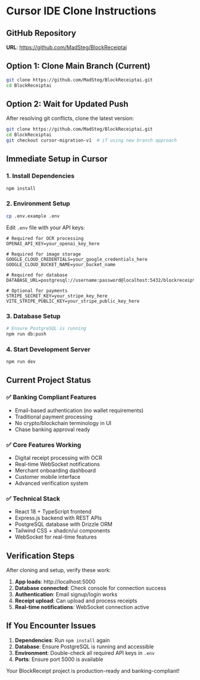 # Cursor IDE Clone Instructions

## GitHub Repository
**URL**: https://github.com/MadSteg/BlockReceiptai

## Option 1: Clone Main Branch (Current)
```bash
git clone https://github.com/MadSteg/BlockReceiptai.git
cd BlockReceiptai
```

## Option 2: Wait for Updated Push
After resolving git conflicts, clone the latest version:
```bash
git clone https://github.com/MadSteg/BlockReceiptai.git
cd BlockReceiptai
git checkout cursor-migration-v1  # if using new branch approach
```

## Immediate Setup in Cursor

### 1. Install Dependencies
```bash
npm install
```

### 2. Environment Setup
```bash
cp .env.example .env
```

Edit `.env` file with your API keys:
```env
# Required for OCR processing
OPENAI_API_KEY=your_openai_key_here

# Required for image storage
GOOGLE_CLOUD_CREDENTIALS=your_google_credentials_here
GOOGLE_CLOUD_BUCKET_NAME=your_bucket_name

# Required for database
DATABASE_URL=postgresql://username:password@localhost:5432/blockreceipt

# Optional for payments
STRIPE_SECRET_KEY=your_stripe_key_here
VITE_STRIPE_PUBLIC_KEY=your_stripe_public_key_here
```

### 3. Database Setup
```bash
# Ensure PostgreSQL is running
npm run db:push
```

### 4. Start Development Server
```bash
npm run dev
```

## Current Project Status

### ✅ Banking Compliant Features
- Email-based authentication (no wallet requirements)
- Traditional payment processing
- No crypto/blockchain terminology in UI
- Chase banking approval ready

### ✅ Core Features Working
- Digital receipt processing with OCR
- Real-time WebSocket notifications  
- Merchant onboarding dashboard
- Customer mobile interface
- Advanced verification system

### ✅ Technical Stack
- React 18 + TypeScript frontend
- Express.js backend with REST APIs
- PostgreSQL database with Drizzle ORM
- Tailwind CSS + shadcn/ui components
- WebSocket for real-time features

## Verification Steps

After cloning and setup, verify these work:
1. **App loads**: http://localhost:5000
2. **Database connected**: Check console for connection success
3. **Authentication**: Email signup/login works
4. **Receipt upload**: Can upload and process receipts
5. **Real-time notifications**: WebSocket connection active

## If You Encounter Issues

1. **Dependencies**: Run `npm install` again
2. **Database**: Ensure PostgreSQL is running and accessible
3. **Environment**: Double-check all required API keys in `.env`
4. **Ports**: Ensure port 5000 is available

Your BlockReceipt project is production-ready and banking-compliant!